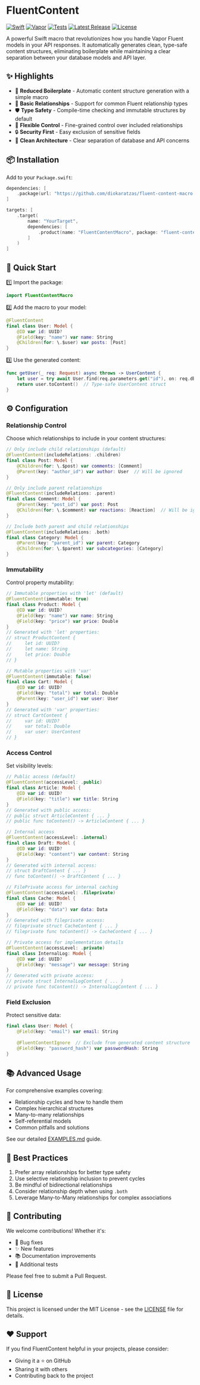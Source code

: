 # FluentContent

[![Swift](https://img.shields.io/badge/Swift-5.10-orange.svg)](https://swift.org)
[![Vapor](https://img.shields.io/badge/Vapor-4.0-blue.svg)](https://vapor.codes)
[![Tests](https://github.com/dioKaratzas/fluent-content-macro/actions/workflows/test.yml/badge.svg)](https://github.com/dioKaratzas/fluent-content-macro/actions/workflows/test.yml)
[![Latest Release](https://img.shields.io/github/v/release/dioKaratzas/fluent-content-macro)](https://github.com/dioKaratzas/fluent-content-macro/releases/latest)
[![License](https://img.shields.io/badge/license-MIT-green.svg)](LICENSE)

A powerful Swift macro that revolutionizes how you handle Vapor Fluent models in your API responses. It automatically generates clean, type-safe content structures, eliminating boilerplate while maintaining a clear separation between your database models and API layer.

## ✨ Highlights

- 🚀 **Reduced Boilerplate** - Automatic content structure generation with a simple macro
- 🔄 **Basic Relationships** - Support for common Fluent relationship types
- 🛡️ **Type Safety** - Compile-time checking and immutable structures by default
- 🎯 **Flexible Control** - Fine-grained control over included relationships
- 🔒 **Security First** - Easy exclusion of sensitive fields
- 🎨 **Clean Architecture** - Clear separation of database and API concerns

## 📦 Installation

Add to your `Package.swift`:

```swift
dependencies: [
    .package(url: "https://github.com/diokaratzas/fluent-content-macro.git", from: "1.0.0")
]

targets: [
    .target(
        name: "YourTarget",
        dependencies: [
            .product(name: "FluentContentMacro", package: "fluent-content-macro")
        ]
    )
]
```

## 🚀 Quick Start

1️⃣ Import the package:
```swift
import FluentContentMacro
```

2️⃣ Add the macro to your model:
```swift
@FluentContent
final class User: Model {
    @ID var id: UUID?
    @Field(key: "name") var name: String
    @Children(for: \.$user) var posts: [Post]
}
```

3️⃣ Use the generated content:
```swift
func getUser(_ req: Request) async throws -> UserContent {
    let user = try await User.find(req.parameters.get("id"), on: req.db)
    return user.toContent()  // Type-safe UserContent struct
}
```

## ⚙️ Configuration

### Relationship Control
Choose which relationships to include in your content structures:
```swift
// Only include child relationships (default)
@FluentContent(includeRelations: .children)
final class Post: Model {
    @Children(for: \.$post) var comments: [Comment]
    @Parent(key: "author_id") var author: User  // Will be ignored
}

// Only include parent relationships
@FluentContent(includeRelations: .parent)
final class Comment: Model {
    @Parent(key: "post_id") var post: Post
    @Children(for: \.$comment) var reactions: [Reaction]  // Will be ignored
}

// Include both parent and child relationships
@FluentContent(includeRelations: .both)
final class Category: Model {
    @Parent(key: "parent_id") var parent: Category
    @Children(for: \.$parent) var subcategories: [Category]
}
```

### Immutability
Control property mutability:
```swift
// Immutable properties with 'let' (default)
@FluentContent(immutable: true)
final class Product: Model {
    @ID var id: UUID?
    @Field(key: "name") var name: String
    @Field(key: "price") var price: Double
}
// Generated with 'let' properties:
// struct ProductContent {
//     let id: UUID?
//     let name: String
//     let price: Double
// }

// Mutable properties with 'var'
@FluentContent(immutable: false)
final class Cart: Model {
    @ID var id: UUID?
    @Field(key: "total") var total: Double
    @Parent(key: "user_id") var user: User
}
// Generated with 'var' properties:
// struct CartContent {
//     var id: UUID?
//     var total: Double
//     var user: UserContent
// }
```

### Access Control
Set visibility levels:
```swift
// Public access (default)
@FluentContent(accessLevel: .public)
final class Article: Model {
    @ID var id: UUID?
    @Field(key: "title") var title: String
}
// Generated with public access:
// public struct ArticleContent { ... }
// public func toContent() -> ArticleContent { ... }

// Internal access
@FluentContent(accessLevel: .internal)
final class Draft: Model {
    @ID var id: UUID?
    @Field(key: "content") var content: String
}
// Generated with internal access:
// struct DraftContent { ... }
// func toContent() -> DraftContent { ... }

// FilePrivate access for internal caching
@FluentContent(accessLevel: .fileprivate)
final class Cache: Model {
    @ID var id: UUID?
    @Field(key: "data") var data: Data
}
// Generated with fileprivate access:
// fileprivate struct CacheContent { ... }
// fileprivate func toContent() -> CacheContent { ... }

// Private access for implementation details
@FluentContent(accessLevel: .private)
final class InternalLog: Model {
    @ID var id: UUID?
    @Field(key: "message") var message: String
}
// Generated with private access:
// private struct InternalLogContent { ... }
// private func toContent() -> InternalLogContent { ... }
```

### Field Exclusion
Protect sensitive data:
```swift
final class User: Model {
    @Field(key: "email") var email: String
    
    @FluentContentIgnore  // Exclude from generated content structure
    @Field(key: "password_hash") var passwordHash: String
}
```

## 📚 Advanced Usage

For comprehensive examples covering:
- Relationship cycles and how to handle them
- Complex hierarchical structures
- Many-to-many relationships
- Self-referential models
- Common pitfalls and solutions

See our detailed [EXAMPLES.md](EXAMPLES.md) guide.

## 🎯 Best Practices

1. Prefer array relationships for better type safety
2. Use selective relationship inclusion to prevent cycles
3. Be mindful of bidirectional relationships
4. Consider relationship depth when using `.both`
5. Leverage Many-to-Many relationships for complex associations

## 🤝 Contributing

We welcome contributions! Whether it's:
- 🐛 Bug fixes
- ✨ New features
- 📚 Documentation improvements
- 🧪 Additional tests

Please feel free to submit a Pull Request.

## 📄 License

This project is licensed under the MIT License - see the [LICENSE](LICENSE) file for details.

## ❤️ Support

If you find FluentContent helpful in your projects, please consider:
- Giving it a ⭐️ on GitHub
- Sharing it with others
- Contributing back to the project